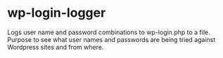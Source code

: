# wp-login-logger
Logs user name and password combinations to wp-login.php to a file.  Purpose to see what user names and passwords are being tried against Wordpress sites and from where.
